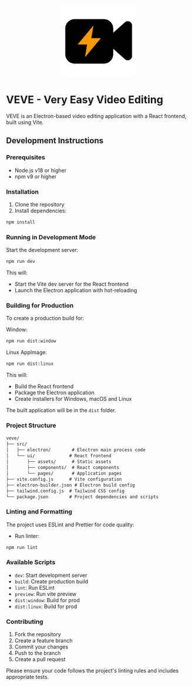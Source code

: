 <p align="center"><img width=200px src="VEVELOGO.png" alt="VEVE LOGO"/></p>

# VEVE - Very Easy Video Editing

VEVE is an Electron-based video editing application with a React frontend, built using Vite.

## Development Instructions

### Prerequisites

- Node.js v18 or higher
- npm v9 or higher

### Installation

1. Clone the repository
2. Install dependencies:

```bash
npm install
```

### Running in Development Mode

Start the development server:

```bash
npm run dev
```

This will:

- Start the Vite dev server for the React frontend
- Launch the Electron application with hot-reloading

### Building for Production

To create a production build for:

Window:

```bash
npm run dist:window
```

Linux AppImage:

```bash
npm run dist:linux
```

This will:

- Build the React frontend
- Package the Electron application
- Create installers for Windows, macOS and Linux

The built application will be in the `dist` folder.

### Project Structure

```
veve/
├── src/
│   ├── electron/        # Electron main process code
│   └── ui/             # React frontend
│       ├── assets/      # Static assets
│       ├── components/  # React components
│       └── pages/       # Application pages
├── vite.config.js      # Vite configuration
├── electron-builder.json # Electron build config
├── tailwind.config.js  # Tailwind CSS config
└── package.json        # Project dependencies and scripts
```

### Linting and Formatting

The project uses ESLint and Prettier for code quality:

- Run linter:

```bash
npm run lint
```

### Available Scripts

- `dev`: Start development server
- `build`: Create production build
- `lint`: Run ESLint
- `preview`: Run vite preview
- `dist:window`: Build for prod
- `dist:linux`: Build for prod

### Contributing

1. Fork the repository
2. Create a feature branch
3. Commit your changes
4. Push to the branch
5. Create a pull request

Please ensure your code follows the project's linting rules and includes appropriate tests.

```

```
